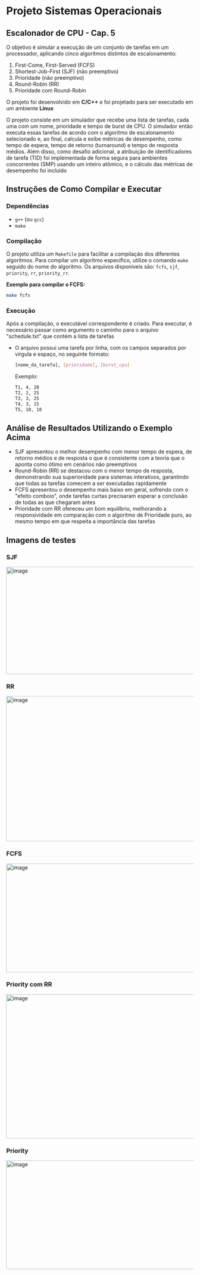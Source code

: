 # Projeto Sistemas Operacionais
## Escalonador de CPU - Cap. 5

O objetivo é simular a execução de um conjunto de tarefas em um processador, aplicando cinco algoritmos distintos de escalonamento:
1.  First-Come, First-Served (FCFS) 
2.  Shortest-Job-First (SJF) (não preemptivo)
3.  Prioridade (não preemptivo)
4.  Round-Robin (RR)
5.  Prioridade com Round-Robin

O projeto foi desenvolvido em **C/C++** e foi projetado para ser executado em um ambiente **Linux**

O projeto consiste em um simulador que recebe uma lista de tarefas, cada uma com um nome, prioridade e tempo de burst de CPU. O simulador então executa essas tarefas de acordo com o algoritmo de escalonamento selecionado e, ao final, calcula e exibe métricas de desempenho, como tempo de espera, tempo de retorno (turnaround) e tempo de resposta médios. Além disso, como desafio adicional, a atribuição de identificadores de tarefa (TID) foi implementada de forma segura para ambientes concorrentes (SMP) usando um inteiro atômico, e o cálculo das métricas de desempenho foi incluído

## Instruções de Como Compilar e Executar

### Dependências
* `g++` (ou `gcc`)
* `make`

### Compilação
O projeto utiliza um `Makefile` para facilitar a compilação dos diferentes algoritmos. Para compilar um algoritmo específico, utilize o comando `make` seguido do nome do algoritmo.
Os arquivos disponíveis são: `fcfs`, `sjf`, `priority`, `rr`, `priority_rr`.

**Exemplo para compilar o FCFS:**
```bash
make fcfs
```
### Execução
Após a compilação, o executável correspondente é criado. Para executar, é necessário passar como argumento o caminho para o arquivo "schedule.txt" que contém a lista de tarefas
* O arquivo possui uma tarefa por linha, com os campos separados por vírgula e espaço, no seguinte formato:
  ```bash
  [nome_da_tarefa], [prioridade], [burst_cpu]
  ```
  Exemplo:
  ```bash
  T1, 4, 20
  T2, 2, 25
  T3, 3, 25
  T4, 3, 15
  T5, 10, 10
  ```

## Análise de Resultados Utilizando o Exemplo Acima
* SJF apresentou o melhor desempenho com menor tempo de espera, de retorno médios e de resposta o que é consistente com a teoria que o aponta como ótimo em cenários não preemptivos
* Round-Robin (RR) se destacou com o menor tempo de resposta, demonstrando sua superioridade para sistemas interativos, garantindo que todas as tarefas comecem a ser executadas rapidamente
* FCFS apresentou o desempenho mais baixo em geral, sofrendo com o "efeito comboio", onde tarefas curtas precisaram esperar a conclusão de todas as que chegaram antes
* Prioridade com RR ofereceu um bom equilíbrio, melhorando a responsividade em comparação com o algoritmo de Prioridade puro, ao mesmo tempo em que respeita a importância das tarefas

## Imagens de testes

### SJF
<img width="579" height="288" alt="image" src="https://github.com/user-attachments/assets/8a66c01d-47e3-4b7c-aa1c-6793f584e4ad" />

### RR

<img width="570" height="390" alt="image" src="https://github.com/user-attachments/assets/751e05b1-19da-4684-8de1-3a33731382d2" />

### FCFS
<img width="545" height="292" alt="image" src="https://github.com/user-attachments/assets/8964eeed-7bd1-4f84-ae90-68be8d4f7f19" />

### Priority com RR

<img width="548" height="387" alt="image" src="https://github.com/user-attachments/assets/8646094b-6961-4460-ab4b-368d532c1a1c" />

### Priority

<img width="532" height="292" alt="image" src="https://github.com/user-attachments/assets/2d460e13-0af2-407a-b4ea-5769cd826fe6" />



